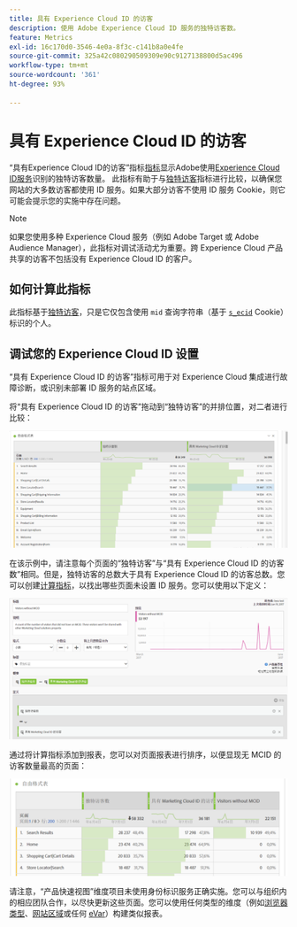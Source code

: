 ```yaml
---
title: 具有 Experience Cloud ID 的访客
description: 使用 Adobe Experience Cloud ID 服务的独特访客数。
feature: Metrics
exl-id: 16c170d0-3546-4e0a-8f3c-c141b8a0e4fe
source-git-commit: 325a42c080290509309e90c9127138800d5ac496
workflow-type: tm+mt
source-wordcount: '361'
ht-degree: 93%

---
```


# 具有 Experience Cloud ID 的访客

“具有Experience Cloud ID的访客”指标[指标](overview.md)显示Adobe使用[Experience Cloud ID服务](https://experienceleague.adobe.com/docs/id-service/using/home.html?lang=zh-Hans)识别的独特访客数量。 此指标有助于与[独特访客](unique-visitors.md)指标进行比较，以确保您网站的大多数访客都使用 ID 服务。如果大部分访客不使用 ID 服务 Cookie，则它可能会提示您的实施中存在问题。

>[!NOTE]
>
>如果您使用多种 Experience Cloud 服务（例如 Adobe Target 或 Adobe Audience Manager），此指标对调试活动尤为重要。跨 Experience Cloud 产品共享的访客不包括没有 Experience Cloud ID 的客户。

## 如何计算此指标

此指标基于[独特访客](unique-visitors.md)，只是它仅包含使用 `mid` 查询字符串（基于 [`s_ecid`](https://experienceleague.adobe.com/docs/core-services/interface/ec-cookies/cookies-analytics.html?lang=zh-Hans) Cookie）标识的个人。

## 调试您的 Experience Cloud ID 设置

“具有 Experience Cloud ID 的访客”指标可用于对 Experience Cloud 集成进行故障诊断，或识别未部署 ID 服务的站点区域。

将“具有 Experience Cloud ID 的访客”拖动到“独特访客”的并排位置，对二者进行比较：

![独特访客比较](assets/metric-mcvid1.png)

在该示例中，请注意每个页面的“独特访客”与“具有 Experience Cloud ID 的访客数”相同。但是，独特访客的总数大于具有 Experience Cloud ID 的访客总数。您可以创建[计算指标](../calculated-metrics/cm-overview.md)，以找出哪些页面未设置 ID 服务。您可以使用以下定义：

![计算指标定义](assets/metric-mcvid2.png)

通过将计算指标添加到报表，您可以对页面报表进行排序，以便显现无 MCID 的访客数量最高的页面：

![无 ID 服务的页面](assets/metric-mcvid3.png)

请注意，“产品快速视图”维度项目未使用身份标识服务正确实施。您可以与组织内的相应团队合作，以尽快更新这些页面。您可以使用任何类型的维度（例如[浏览器类型](../dimensions/browser-type.md)、[网站区域](../dimensions/site-section.md)或任何 [eVar](../dimensions/evar.md)）构建类似报表。
